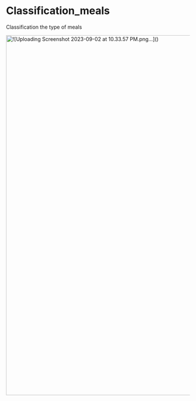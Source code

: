 # Classification_meals
Classification the type of meals

<img width="984" alt="![Uploading Screenshot 2023-09-02 at 10.33.57 PM.png…]()
" src="https://github.com/BahodirML/Classification_meals/assets/116503420/c1dfa8b5-847e-4722-856c-57740c61992a">
